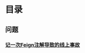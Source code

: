 # 目录








## 问题

### [记一次Feign注解导致的线上事故](https://github.com/bobbyguo/java-related/blob/master/framework/spring-cloud/doc/problem/记一次Feign注解导致的线上事故.md "记一次Feign注解导致的线上事故")
